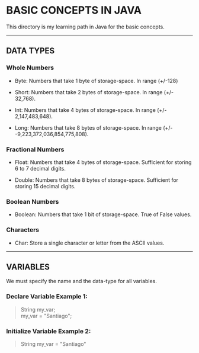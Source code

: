 # BASIC CONCEPTS IN JAVA
This directory is my learning path in Java for the basic concepts.

---
## DATA TYPES

### Whole Numbers

* Byte: Numbers that take 1 byte of storage-space. In range (+/-128)

* Short: Numbers that take 2 bytes of storage-space. In range (+/- 32,768).


* Int: Numbers that take 4 bytes of storage-space. In range (+/- 2,147,483,648).

* Long: Numbers that take 8 bytes of storage-space. In range (+/- -9,223,372,036,854,775,808).

### Fractional Numbers

* Float: Numbers that take 4 bytes of storage-space. Sufficient for storing 6 to 7 decimal digits.

* Double: Numbers that take 8 bytes of storage-space. Sufficient for storing 15 decimal digits.

### Boolean Numbers

* Boolean: Numbers that take 1 bit of storage-space. True of False values.

### Characters

* Char: Store a single character or letter from the ASCII values.

---

## VARIABLES

We must specify the name and the data-type for all variables.

### Declare Variable Example 1:
>String my_var; <br>
>my_var = "Santiago";

### Initialize Variable Example 2:
>String my_var = "Santiago"
